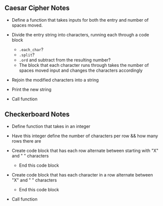 ## Caesar Cipher Notes
  * Define a function that takes inputs for both the entry and number of spaces moved.
  * Divide the entry string into characters, running each through a code block
      * `.each_char`?
      * `.split`?
      * `.ord` and subtract from the resulting number?
    * The block that each character runs through takes the number of spaces moved input and changes the characters accordingly
  * Rejoin the modified characters into a string
  * Print the new string

  * Call function


## Checkerboard Notes
  * Define function that takes in an integer
  * Have this integer define the number of characters per row && how many rows there are
  * Create code block that has each row alternate between starting with "X" and " " characters
    * End this code block
  * Create code block that has each character in a row alternate between "X" and " " characters
    * End this code block

  * Call function
